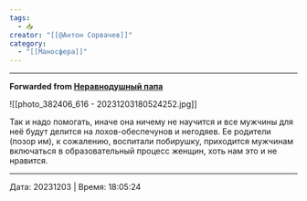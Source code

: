 ```yaml
---
tags:
  - 📥
creator: "[[@Антон Сорвачев]]"
category:
  - "[[Маносфера]]"
---
```



***

**Forwarded from [Неравнодушный папа](https://t.me/MensConsult/1956)**

![[photo_382406_616 - 20231203180524252.jpg]]

Так и надо помогать, иначе она ничему не научится и все мужчины для неё будут делится на лохов-обеспечунов и негодяев.
Ее родители (позор им), к сожалению, воспитали побирушку, приходится мужчинам включаться в образовательный процесс женщин,  хоть нам это и не нравится.

---

Дата: 20231203 | Время: 18:05:24
